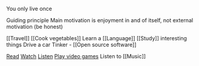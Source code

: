 You only live once

Guiding principle
Main motivation is enjoyment in and of itself, not external motivation (be honest)

[[Travel]]
[[Cook vegetables]]
Learn a [[Language]]
[[Study]] interesting things
Drive a car
Tinker - [[Open source software]]

[Read](https://docs.google.com/document/d/1UUmWddjcJk3P6oKj67oCg4ZInA_sowbZOefW_LItzV4/edit)
[Watch](https://docs.google.com/document/d/1MGLRWqwM0nM5qDPNFNq0t7-jcwfN6IFHlXpE9-8DDFo/edit)
[Listen](https://docs.google.com/document/d/1dJ-gBjTR1hrmAwYm1c7bICnUJqRTQYf7-BUhWXzzLa4/edit)
[Play video games](https://docs.google.com/document/d/112QuURW5R3NgG2x5O8qJQ9_NrxyHQFwGSndXqm1poJc/edit)
Listen to [[Music]]

